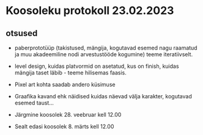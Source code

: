 # Koosoleku protokoll 23.02.2023
## otsused
- paberprototüüp (takistused, mängija, kogutavad esemed nagu raamatud ja muu akadeemiline nodi arvestustööde kogumine) teeme iteratiivselt. 
- level design, kuidas platvormid on asetatud, kus on finish, kuidas mängija taset läbib - teeme hilisemas faasis.
- Pixel art kohta saadab andero küsimuse
- Graafika kavand ehk näidised kuidas näevad välja karakter, kogutavad esemed taust...

- Järgmine koosolek 28. veebruar kell 12.00
- Sealt edasi koosolek 8. märts kell 12.00
